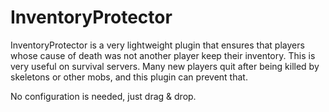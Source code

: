 # InventoryProtector
InventoryProtector is a very lightweight plugin that ensures that players whose cause of death was not another player keep their inventory.
This is very useful on survival servers. Many new players quit after being killed by skeletons or other mobs, and this plugin can prevent that.

No configuration is needed, just drag & drop.
